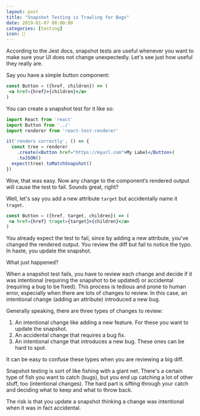 ```yaml
---
layout: post
title: "Snapshot Testing is Trawling for Bugs"
date: 2019-01-07 00:00:00
categories: [testing]
icon: 🧠
---
```


According to the Jest docs, snapshot tests are useful whenever you want to make sure your UI does not change unexpectedly. Let's see just how useful they really are.

Say you have a simple button component:

```jsx
const Button = ({href, children}) => (
 <a href={href}>{children}</a>
)
```

You can create a snapshot test for it like so:

```jsx
import React from 'react'
import Button from '../'
import renderer from 'react-test-renderer'

it('renders correctly', () => {
  const tree = renderer
    .create(<Button href="https://myurl.com">My Label</Button>)
    .toJSON()
  expect(tree).toMatchSnapshot()
})
```

Wow, that was easy. Now any change to the component’s rendered output will cause the test to fail. Sounds great, right? 

Well, let's say you add a new attribute `target` but accidentally name it `traget`.

```jsx
const Button = ({href, target, children}) => (
 <a href={href} traget={target}>{children}</a>
)
```

You already expect the test to fail, since by adding a new attribute, you've changed the rendered output. You review the diff but fail to notice the typo. In haste, you update the snapshot.

What just happened?

When a snapshot test fails, you have to review each change and decide if it was intentional (requiring the snapshot to be updated) or accidental (requiring a bug to be fixed). This process is tedious and prone to human error, especially when there are lots of changes to review. In this case, an intentional change (adding an attribute) introduced a new bug.

Generally speaking, there are three types of changes to review:

1. An intentional change like adding a new feature. For these you want to update the snapshot.
1. An accidental change that requires a bug fix.
1. An intentional change that introduces a new bug. These ones can be hard to spot.

It can be easy to confuse these types when you are reviewing a big diff.

Snapshot testing is sort of like fishing with a giant net. There's a certain type of fish you want to catch (bugs), but you end up catching a lot of other stuff, too (intentional changes). The hard part is sifting through your catch and deciding what to keep and what to throw back.

The risk is that you update a snapshot thinking a change was intentional when it was in fact accidental.

<!--
[jest-styled-components]() includes a component’s style rules in the snapshot. So using `toMatchSnapshot(tree)` will cause the test to fail if _any_ CSS rule has changed.
-->

